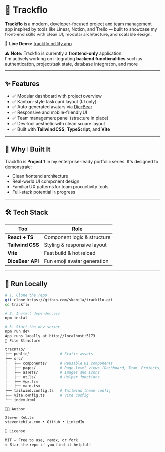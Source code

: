 # 🧠 Trackflo

**Trackflo** is a modern, developer-focused project and team management app inspired by tools like Linear, Notion, and Trello — built to showcase my front-end skills with clean UI, modular architecture, and scalable design.

🚀 **Live Demo:** [trackflo.netlify.app](https://trackflo.netlify.app)

⚠️ **Note:** Trackflo is currently a **frontend-only** application.  
I'm actively working on integrating **backend functionalities** such as authentication, project/task state, database integration, and more.

---

## ✨ Features

- ✅ Modular dashboard with project overview
- ✅ Kanban-style task card layout (UI only)
- ✅ Auto-generated avatars via [DiceBear](https://www.dicebear.com/styles/fun-emoji)
- ✅ Responsive and mobile-friendly UI
- ✅ Team management panel (structure in place)
- ✅ Dev-tool aesthetic with clean square layout
- ✅ Built with **Tailwind CSS**, **TypeScript**, and **Vite**

---

## 🎯 Why I Built It

Trackflo is **Project 1** in my enterprise-ready portfolio series. It's designed to demonstrate:

- Clean frontend architecture
- Real-world UI component design
- Familiar UX patterns for team productivity tools
- Full-stack potential in progress

---

## 🛠️ Tech Stack

| Tool             | Role                             |
|------------------|----------------------------------|
| **React + TS**   | Component logic & structure      |
| **Tailwind CSS** | Styling & responsive layout      |
| **Vite**         | Fast build & hot reload          |
| **DiceBear API** | Fun emoji avatar generation      |

---

## 🧪 Run Locally

```bash
# 1. Clone the repo
git clone https://github.com/skebila/trackflo.git
cd trackflo

# 2. Install dependencies
npm install

# 3. Start the dev server
npm run dev
App runs locally at http://localhost:5173
📁 File Structure

trackflo/
├── public/              # Static assets
├── src/
│   ├── components/      # Reusable UI components
│   ├── pages/           # Page-level views (Dashboard, Team, Projects)
│   ├── assets/          # Images and icons
│   ├── utils/           # Helper functions
│   ├── App.tsx
│   ├── main.tsx
├── tailwind.config.ts   # Tailwind theme config
├── vite.config.ts       # Vite config
└── index.html

🧑‍💻 Author

Steven Kebila
stevenkebila.com • GitHub • LinkedIn

📜 License

MIT – Free to use, remix, or fork.
⭐ Star the repo if you find it helpful!
